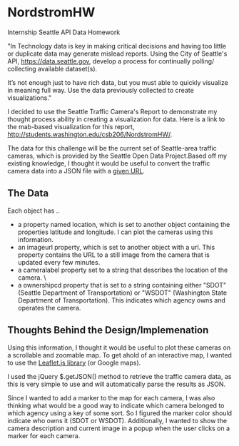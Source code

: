 # NordstromHW
Internship Seattle API Data Homework

"In Technology data is key in making critical decisions and having too little or duplicate data may generate mislead reports. 
Using the City of Seattle's API, https://data.seattle.gov, develop a process for continually polling/ collecting available dataset(s).

It’s not enough just to have rich data, but you must able to quickly visualize in meaning full way. Use the data previously collected 
to create visualizations."

I decided to use the Seattle Traffic Camera's Report to demonstrate my thought process ability in creating a visualization for data. 
Here is a link to the mab-based visualization for this report, http://students.washington.edu/csb206/NordstromHW/. 

The data for this challenge will be the current set of Seattle-area traffic cameras, which is provided by the Seattle Open Data Project.Based off my existing knowledge, I thought it would be useful to convert the traffic camera data into a JSON file with a [given URL](https://data.seattle.gov/resource/65fc-btcc.json).

## The Data
Each object has .. 

- a property named location, which is set to another object containing the properties latitude and longitude. I can plot the cameras using this information. 
- an imageurl property, which is set to another object with a url. This property contains the URL to a still image from the camera that is updated every few minutes. 
- a cameralabel property set to a string that describes the location of the camera. \
- a ownershipcd property that is set to a string containing either "SDOT" (Seattle Department of Transportation) or "WSDOT" (Washington State Department of Transportation). This indicates which agency owns and operates the camera.

## Thoughts Behind the Design/Implemenation

Using this information, I thought it would be useful to plot these cameras on a scrollable and zoomable map. To get ahold of an interactive map, I wanted to use the [Leaflet.js library](http://leafletjs.com/) (or Google maps). 

I used the jQuery $.getJSON() method to retrieve the traffic camera data, as this is very simple to use and will automatically parse the results as JSON. 

Since I wanted to add a marker to the map for each camera, I was also thinking what would be a good way to indicate which camera belonged to which agency using a key of some sort. So I figured the marker color should indicate who owns it (SDOT or WSDOT). Additionally, I wanted to show the camera description and current image in a popup when the user clicks on a marker for each camera.